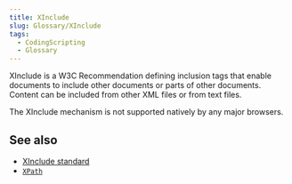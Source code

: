 ```yaml
---
title: XInclude
slug: Glossary/XInclude
tags:
  - CodingScripting
  - Glossary
---
```


XInclude is a W3C Recommendation defining inclusion tags that enable documents to include other documents or parts of other documents. Content can be included from other XML files or from text files.

The XInclude mechanism is not supported natively by any major browsers.

## See also

- [XInclude standard](https://www.w3.org/TR/xinclude-11/)
- [`XPath`](/en-US/docs/Web/XPath)
